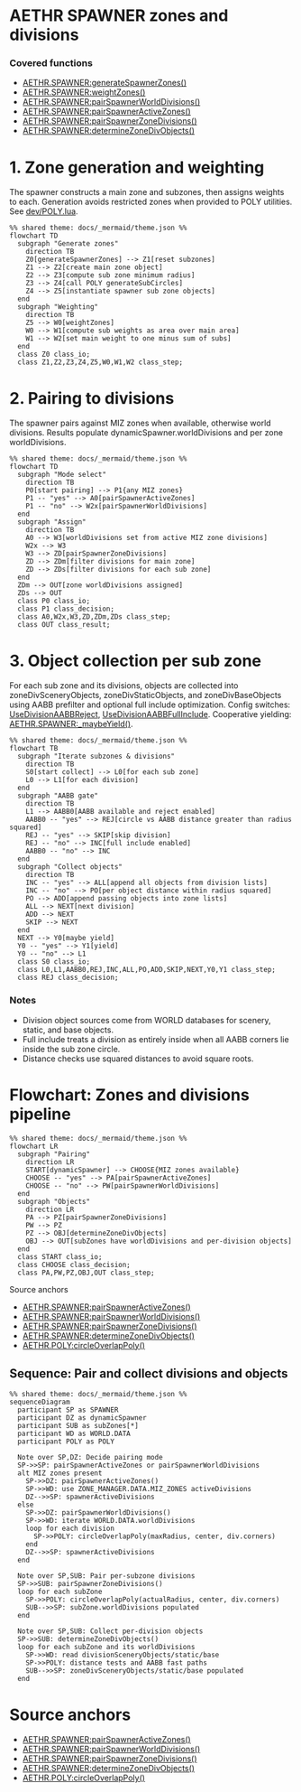 # AETHR SPAWNER zones and divisions

### Covered functions
- [AETHR.SPAWNER:generateSpawnerZones()](../../dev/SPAWNER.lua:2012)
- [AETHR.SPAWNER:weightZones()](../../dev/SPAWNER.lua:2148)
- [AETHR.SPAWNER:pairSpawnerWorldDivisions()](../../dev/SPAWNER.lua:723)
- [AETHR.SPAWNER:pairSpawnerActiveZones()](../../dev/SPAWNER.lua:760)
- [AETHR.SPAWNER:pairSpawnerZoneDivisions()](../../dev/SPAWNER.lua:803)
- [AETHR.SPAWNER:determineZoneDivObjects()](../../dev/SPAWNER.lua:857)

# 1. Zone generation and weighting
The spawner constructs a main zone and subzones, then assigns weights to each. Generation avoids restricted zones when provided to POLY utilities. See [dev/POLY.lua](../../dev/POLY.lua).

```mermaid
%% shared theme: docs/_mermaid/theme.json %%
flowchart TD
  subgraph "Generate zones"
    direction TB
    Z0[generateSpawnerZones] --> Z1[reset subzones]
    Z1 --> Z2[create main zone object]
    Z2 --> Z3[compute sub zone minimum radius]
    Z3 --> Z4[call POLY generateSubCircles]
    Z4 --> Z5[instantiate spawner sub zone objects]
  end
  subgraph "Weighting"
    direction TB
    Z5 --> W0[weightZones]
    W0 --> W1[compute sub weights as area over main area]
    W1 --> W2[set main weight to one minus sum of subs]
  end
  class Z0 class_io;
  class Z1,Z2,Z3,Z4,Z5,W0,W1,W2 class_step;
```

# 2. Pairing to divisions
The spawner pairs against MIZ zones when available, otherwise world divisions. Results populate dynamicSpawner.worldDivisions and per zone worldDivisions.

```mermaid
%% shared theme: docs/_mermaid/theme.json %%
flowchart TD
  subgraph "Mode select"
    direction TB
    P0[start pairing] --> P1{any MIZ zones}
    P1 -- "yes" --> A0[pairSpawnerActiveZones]
    P1 -- "no" --> W2x[pairSpawnerWorldDivisions]
  end
  subgraph "Assign"
    direction TB
    A0 --> W3[worldDivisions set from active MIZ zone divisions]
    W2x --> W3
    W3 --> ZD[pairSpawnerZoneDivisions]
    ZD --> ZDm[filter divisions for main zone]
    ZD --> ZDs[filter divisions for each sub zone]
  end
  ZDm --> OUT[zone worldDivisions assigned]
  ZDs --> OUT
  class P0 class_io;
  class P1 class_decision;
  class A0,W2x,W3,ZD,ZDm,ZDs class_step;
  class OUT class_result;
```

# 3. Object collection per sub zone
For each sub zone and its divisions, objects are collected into zoneDivSceneryObjects, zoneDivStaticObjects, and zoneDivBaseObjects using AABB prefilter and optional full include optimization. Config switches: [UseDivisionAABBReject](../../dev/SPAWNER.lua:96), [UseDivisionAABBFullInclude](../../dev/SPAWNER.lua:97). Cooperative yielding: [AETHR.SPAWNER:_maybeYield()](../../dev/SPAWNER.lua:255).

```mermaid
%% shared theme: docs/_mermaid/theme.json %%
flowchart TB
  subgraph "Iterate subzones & divisions"
    direction TB
    S0[start collect] --> L0[for each sub zone]
    L0 --> L1[for each division]
  end
  subgraph "AABB gate"
    direction TB
    L1 --> AABB0[AABB available and reject enabled]
    AABB0 -- "yes" --> REJ[circle vs AABB distance greater than radius squared]
    REJ -- "yes" --> SKIP[skip division]
    REJ -- "no" --> INC[full include enabled]
    AABB0 -- "no" --> INC
  end
  subgraph "Collect objects"
    direction TB
    INC -- "yes" --> ALL[append all objects from division lists]
    INC -- "no" --> PO[per object distance within radius squared]
    PO --> ADD[append passing objects into zone lists]
    ALL --> NEXT[next division]
    ADD --> NEXT
    SKIP --> NEXT
  end
  NEXT --> Y0[maybe yield]
  Y0 -- "yes" --> Y1[yield]
  Y0 -- "no" --> L1
  class S0 class_io;
  class L0,L1,AABB0,REJ,INC,ALL,PO,ADD,SKIP,NEXT,Y0,Y1 class_step;
  class REJ class_decision;
```

### Notes
- Division object sources come from WORLD databases for scenery, static, and base objects.
- Full include treats a division as entirely inside when all AABB corners lie inside the sub zone circle.
- Distance checks use squared distances to avoid square roots.

# Flowchart: Zones and divisions pipeline

```mermaid
%% shared theme: docs/_mermaid/theme.json %%
flowchart LR
  subgraph "Pairing"
    direction LR
    START[dynamicSpawner] --> CHOOSE{MIZ zones available}
    CHOOSE -- "yes" --> PA[pairSpawnerActiveZones]
    CHOOSE -- "no" --> PW[pairSpawnerWorldDivisions]
  end
  subgraph "Objects"
    direction LR
    PA --> PZ[pairSpawnerZoneDivisions]
    PW --> PZ
    PZ --> OBJ[determineZoneDivObjects]
    OBJ --> OUT[subZones have worldDivisions and per-division objects]
  end
  class START class_io;
  class CHOOSE class_decision;
  class PA,PW,PZ,OBJ,OUT class_step;
```

Source anchors
- [AETHR.SPAWNER:pairSpawnerActiveZones()](../../dev/SPAWNER.lua:760)
- [AETHR.SPAWNER:pairSpawnerWorldDivisions()](../../dev/SPAWNER.lua:723)
- [AETHR.SPAWNER:pairSpawnerZoneDivisions()](../../dev/SPAWNER.lua:803)
- [AETHR.SPAWNER:determineZoneDivObjects()](../../dev/SPAWNER.lua:857)
- [AETHR.POLY:circleOverlapPoly()](../../dev/POLY.lua:115)

## Sequence: Pair and collect divisions and objects

```mermaid
%% shared theme: docs/_mermaid/theme.json %%
sequenceDiagram
  participant SP as SPAWNER
  participant DZ as dynamicSpawner
  participant SUB as subZones[*]
  participant WD as WORLD.DATA
  participant POLY as POLY

  Note over SP,DZ: Decide pairing mode
  SP->>SP: pairSpawnerActiveZones or pairSpawnerWorldDivisions
  alt MIZ zones present
    SP->>DZ: pairSpawnerActiveZones()
    SP->>WD: use ZONE_MANAGER.DATA.MIZ_ZONES activeDivisions
    DZ-->>SP: spawnerActiveDivisions
  else
    SP->>DZ: pairSpawnerWorldDivisions()
    SP->>WD: iterate WORLD.DATA.worldDivisions
    loop for each division
      SP->>POLY: circleOverlapPoly(maxRadius, center, div.corners)
    end
    DZ-->>SP: spawnerActiveDivisions
  end

  Note over SP,SUB: Pair per-subzone divisions
  SP->>SUB: pairSpawnerZoneDivisions()
  loop for each subZone
    SP->>POLY: circleOverlapPoly(actualRadius, center, div.corners)
    SUB-->>SP: subZone.worldDivisions populated
  end

  Note over SP,SUB: Collect per-division objects
  SP->>SUB: determineZoneDivObjects()
  loop for each subZone and its worldDivisions
    SP->>WD: read divisionSceneryObjects/static/base
    SP->>POLY: distance tests and AABB fast paths
    SUB-->>SP: zoneDivSceneryObjects/static/base populated
  end
```

# Source anchors
- [AETHR.SPAWNER:pairSpawnerActiveZones()](../../dev/SPAWNER.lua:760)
- [AETHR.SPAWNER:pairSpawnerWorldDivisions()](../../dev/SPAWNER.lua:723)
- [AETHR.SPAWNER:pairSpawnerZoneDivisions()](../../dev/SPAWNER.lua:803)
- [AETHR.SPAWNER:determineZoneDivObjects()](../../dev/SPAWNER.lua:857)
- [AETHR.POLY:circleOverlapPoly()](../../dev/POLY.lua:115)